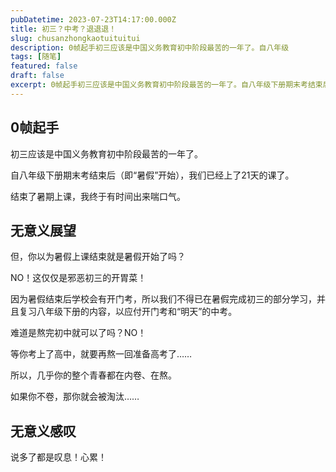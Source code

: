 ```yaml
---
pubDatetime: 2023-07-23T14:17:00.000Z
title: 初三？中考？退退退！
slug: chusanzhongkaotuituitui
description: 0帧起手初三应该是中国义务教育初中阶段最苦的一年了。自八年级
tags: [随笔]
featured: false
draft: false
excerpt: 0帧起手初三应该是中国义务教育初中阶段最苦的一年了。自八年级下册期末考结束后即暑假开始，我们已经上了21天的课了。结束了暑期上课，我终于有时间出来喘口气。无意义展望但，你以为暑假上课结束就是暑假开始了
---
```


## 0帧起手
初三应该是中国义务教育初中阶段最苦的一年了。

自八年级下册期末考结束后（即“暑假”开始），我们已经上了21天的课了。

结束了暑期上课，我终于有时间出来喘口气。

## 无意义展望
但，你以为暑假上课结束就是暑假开始了吗？

NO！这仅仅是邪恶初三的开胃菜！

因为暑假结束后学校会有开门考，所以我们不得已在暑假完成初三的部分学习，并且复习八年级下册的内容，以应付开门考和“明天”的中考。

难道是熬完初中就可以了吗？NO！

等你考上了高中，就要再熬一回准备高考了……

所以，几乎你的整个青春都在内卷、在熬。

如果你不卷，那你就会被淘汰……

## 无意义感叹
说多了都是叹息！心累！

